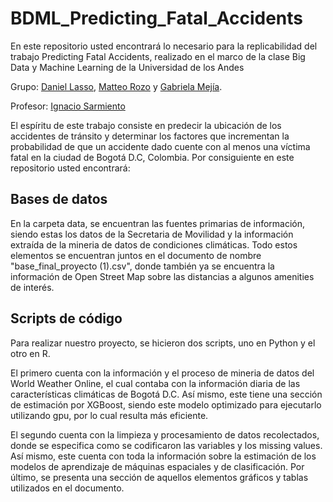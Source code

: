 # BDML_Predicting_Fatal_Accidents
En este repositorio usted encontrará lo necesario para la replicabilidad del trabajo Predicting Fatal Accidents, realizado en el marco de la clase Big Data y Machine Learning de la Universidad de los Andes

Grupo: [Daniel Lasso](https://github.com/daniell419), [Matteo Rozo](https://github.com/MatteoRozo) y [Gabriela Mejía](https://github.com/gabimbec99).
 
Profesor: [Ignacio Sarmiento](https://github.com/ignaciomsarmiento)

El espíritu de este trabajo consiste en predecir la ubicación de los accidentes de tránsito y determinar los factores que incrementan la probabilidad de que un accidente dado cuente con al menos una víctima fatal en la ciudad de Bogotá D.C, Colombia. Por consiguiente en este repositorio usted encontrará:

## Bases de datos

En la carpeta data, se encuentran las fuentes primarias de información, siendo estas los datos de la Secretaria de Movilidad y la información extraída de la mineria de datos de condiciones climáticas. Todo estos elementos se encuentran juntos en el documento de nombre "base_final_proyecto (1).csv", donde también ya se encuentra la información de Open Street Map sobre las distancias a algunos amenities de interés.


## Scripts de código

Para realizar nuestro proyecto, se hicieron dos scripts, uno en Python y el otro en R.

El primero cuenta con la información y el proceso de mineria de datos del World Weather Online, el cual contaba con la información diaria de las características climáticas de Bogotá D.C. Así mismo, este tiene una sección de estimación por XGBoost, siendo este modelo optimizado para ejecutarlo utilizando gpu, por lo cual resulta más eficiente.

El segundo cuenta con la limpieza y procesamiento de datos recolectados, donde se especifica como se codificaron las variables y los missing values. Así mismo, este cuenta con toda la información sobre la estimación de los modelos de aprendizaje de máquinas espaciales y de clasificación. Por último, se presenta una sección de aquellos elementos gráficos y tablas utilizados en el documento.

